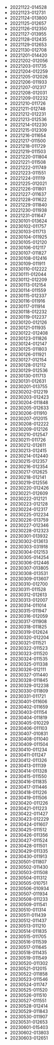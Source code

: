 
* 20221122-014528
* 20221123-012731
* 20221124-013800
* 20221125-012657
* 20221126-012350
* 20221127-013955
* 20221128-012435
* 20221129-012653
* 20221130-012708
* 20221201-014420
* 20221202-012056
* 20221203-011735
* 20221204-012259
* 20221205-012026
* 20221206-011933
* 20221207-012317
* 20221208-012031
* 20221209-012232
* 20221210-011726
* 20221211-012748
* 20221212-012231
* 20221213-012536
* 20221214-012230
* 20221215-012309
* 20221216-011654
* 20221217-011500
* 20221218-011729
* 20221219-011503
* 20221220-011804
* 20221221-011508
* 20221222-011749
* 20221223-011551
* 20221224-011119
* 20221225-012021
* 20221226-011801
* 20221227-011637
* 20221228-011622
* 20221229-011840
* 20221230-011938
* 20221231-011647
* 20230101-013624
* 20230102-011757
* 20230103-011713
* 20230104-011925
* 20230105-012120
* 20230106-012117
* 20230107-011827
* 20230108-012416
* 20230109-011911
* 20230110-012222
* 20230111-012044
* 20230112-012209
* 20230113-012154
* 20230114-011559
* 20230115-012337
* 20230116-011916
* 20230117-011914
* 20230118-012232
* 20230119-012237
* 20230120-012126
* 20230121-011935
* 20230122-012408
* 20230123-011826
* 20230124-012147
* 20230125-011803
* 20230126-011921
* 20230127-012154
* 20230128-012112
* 20230129-012536
* 20230130-011713
* 20230131-012631
* 20230201-013755
* 20230202-012219
* 20230203-012423
* 20230204-011848
* 20230205-012633
* 20230206-011910
* 20230207-012015
* 20230208-012222
* 20230209-012126
* 20230210-012547
* 20230211-011726
* 20230212-012611
* 20230213-012415
* 20230214-012440
* 20230215-012357
* 20230216-012354
* 20230217-012625
* 20230218-012141
* 20230219-012556
* 20230220-012426
* 20230221-012609
* 20230222-012121
* 20230223-012128
* 20230224-012317
* 20230225-012234
* 20230226-013759
* 20230227-012346
* 20230228-012323
* 20230301-013932
* 20230302-013613
* 20230303-031918
* 20230304-012153
* 20230305-014254
* 20230306-012446
* 20230307-013805
* 20230308-013531
* 20230309-013607
* 20230310-012700
* 20230311-011528
* 20230312-012613
* 20230313-012007
* 20230314-011014
* 20230315-011947
* 20230316-012059
* 20230317-011908
* 20230318-011825
* 20230319-012624
* 20230320-012204
* 20230321-011521
* 20230322-011523
* 20230323-011520
* 20230324-011535
* 20230325-011338
* 20230326-012111
* 20230327-011440
* 20230328-011845
* 20230329-012238
* 20230330-011809
* 20230331-011721
* 20230401-011606
* 20230402-011659
* 20230403-011154
* 20230404-011819
* 20230405-010229
* 20230406-011103
* 20230407-010831
* 20230408-011040
* 20230409-011504
* 20230410-011234
* 20230411-011247
* 20230412-011326
* 20230413-011139
* 20230414-011328
* 20230415-011550
* 20230416-011835
* 20230417-011446
* 20230418-011226
* 20230419-011506
* 20230420-011226
* 20230421-011223
* 20230422-011427
* 20230423-012229
* 20230424-011607
* 20230425-011512
* 20230426-011356
* 20230427-011524
* 20230428-011501
* 20230429-011335
* 20230430-011913
* 20230501-011807
* 20230502-011430
* 20230503-011508
* 20230504-011312
* 20230505-010751
* 20230506-010934
* 20230507-011934
* 20230508-011233
* 20230509-011541
* 20230510-011314
* 20230511-011439
* 20230512-011437
* 20230513-011210
* 20230514-011835
* 20230515-011705
* 20230516-011539
* 20230517-011645
* 20230518-011435
* 20230519-011549
* 20230520-011302
* 20230521-012015
* 20230522-011858
* 20230523-011546
* 20230524-011747
* 20230525-011520
* 20230526-011510
* 20230527-011551
* 20230528-012414
* 20230529-011843
* 20230530-011907
* 20230531-012653
* 20230601-015403
* 20230602-013803
* 20230603-012651
